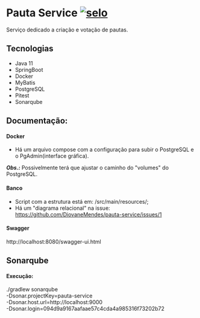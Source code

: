 # Pauta Service [![selo](https://github.com/DiovaneMendes/pauta-service/blob/master/.github/workflows/gradle.yml/badge.svg)](https://github.com/DiovaneMendes/pauta-service/actions)
Serviço dedicado a criação e votação de pautas.

## Tecnologias
- Java 11
- SpringBoot
- Docker
- MyBatis
- PostgreSQL
- Pitest
- Sonarqube

## Documentação: 
#### Docker
- Há um arquivo compose com a configuração para subir o PostgreSQL e o PgAdmin(interface gráfica).

***Obs.:*** Possivelmente terá que ajustar o caminho do "volumes" do PostgreSQL.

#### Banco
- Script com a estrutura está em: /src/main/resources/;
- Há um "diagrama relacional" na issue: https://github.com/DiovaneMendes/pauta-service/issues/1

#### Swagger
http://localhost:8080/swagger-ui.html

## Sonarqube
#### Execução:
./gradlew sonarqube \
  -Dsonar.projectKey=pauta-service \
  -Dsonar.host.url=http://localhost:9000 \
  -Dsonar.login=094d9a9167aafaae57c4cda4a985316f73202b72

